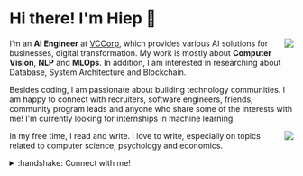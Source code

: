 # Hi there! I'm Hiep 👋 

<div>
   <a href="#">
    <img align="right" src="https://github-readme-stats.vercel.app/api/top-langs/?username=hieptran1812&layout=compact">
  </a>
</div>

I’m an **AI Engineer** at [VCCorp](https://vccorp.vn/), which provides various AI solutions for businesses, digital transformation. My work is mostly about **Computer Vision**, **NLP** and **MLOps**. In addition, I am interested in researching about Database, System Architecture and Blockchain.

Besides coding, I am passionate about building technology communities. I am happy to connect with recruiters, software engineers, friends, community program leads and anyone who share some of the interests with me! I'm currently looking for internships in machine learning.

<div>
  <a href="#">
    <img align="right" src="https://github-readme-stats.vercel.app/api?username=hieptran1812&show_icons=true&theme=default">
  </a>
</div>

In my free time, I read and write. I love to write, especially on topics related to computer science, psychology and economics.

<details>
  <summary>:handshake: Connect with me!
  </summary>
<br />

- I'm best reached via email: [Email](mailto:hieptran.jobs@gmail.com)
- [Facebook](https://www.facebook.com/hieptran1812)
- [LinkedIn](https://www.linkedin.com/in/hieptran01/)
- For detailed information about me, please view [my curriculum vitae]()

</details>

